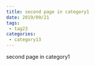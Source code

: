 ```yaml
---
title: second page in category1
date: 2019/09/21
tags:
 - tag23
categories:
 - category13
---
```


second page in category1